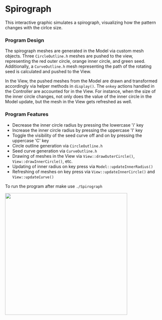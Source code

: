 # Spirograph
This interactive graphic simulates a spirograph, visualizing how the pattern changes with the cirlce size.

### Program Design
The spirograph meshes are generated in the Model via custom mesh objects. Three `CircleOutline.h` meshes are pushed to the view, representing the red outer circle, orange inner circle, and green seed. Additionally, a `CurveOutline.h` mesh representing the path of the rotating seed is calculated and pushed to the View.

In the View, the pushed meshes from the Model are drawn and transformed accordingly via helper methods in `display()`. The `onkey` actions handled in the Controller are accounted for in the View. For instance, when the size of the inner circle changes, not only does the value of the inner circle in the Model update, but the mesh in the View gets refreshed as well.

### Program Features
- Decrease the inner circle radius by pressing the lowercase 'i' key
- Increase the inner circle radius by pressing the uppercase 'I' key
- Toggle the visibility of the seed curve off and on by pressing the uppercase 'C' key
- Circle outline generation via `CircleOutline.h`
- Seed curve generation via `CurveOutline.h`
- Drawing of meshes in the View via `View::drawOuterCircle()`, `View::drawInnerCircle()`, etc.
- Updating of inner radius on key press via `Model::updateInnerRadius()`
- Refreshing of meshes on key press via `View::updateInnerCircle()` and `View::updateCurve()`

To run the program after make use `./Spirograph`

<img src="Spirograph.gif" width="400" height="400" />
